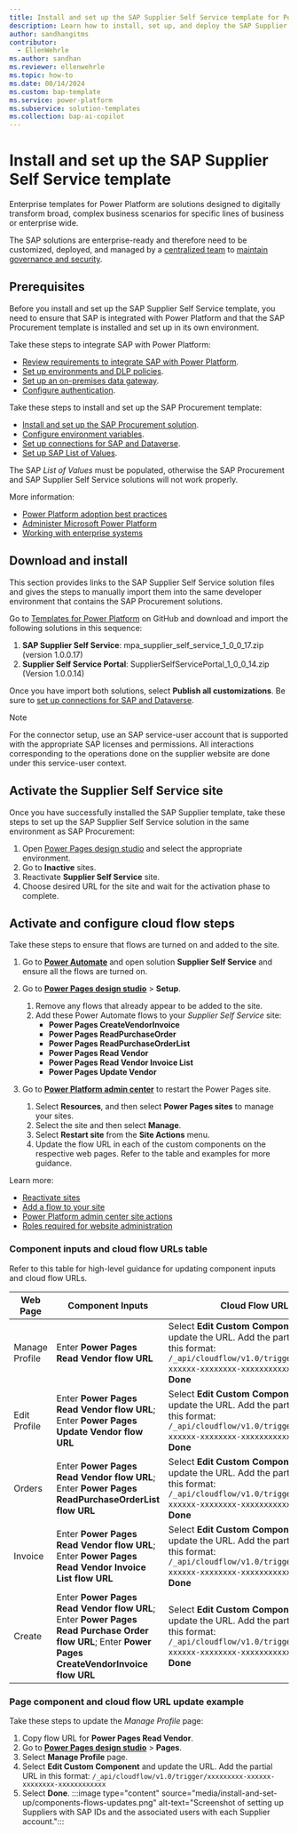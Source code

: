 ```yaml
---
title: Install and set up the SAP Supplier Self Service template for Power Platform
description: Learn how to install, set up, and deploy the SAP Supplier Self Service solution for Microsoft Power Platform.
author: sandhangitms
contributor:
  - EllenWehrle
ms.author: sandhan
ms.reviewer: ellenwehrle
ms.topic: how-to
ms.date: 08/14/2024
ms.custom: bap-template
ms.service: power-platform
ms.subservice: solution-templates
ms.collection: bap-ai-copilot
---
```


# Install and set up the SAP Supplier Self Service template

Enterprise templates for Power Platform are solutions designed to digitally transform broad, complex business scenarios for specific lines of business or enterprise wide.

The SAP solutions are enterprise-ready and therefore need to be customized, deployed, and managed by a [centralized team](/power-platform/guidance/adoption/delivery-models#centralized) to [maintain governance and security](/power-platform/guidance/adoption/admin-best-practices).

## Prerequisites

Before you install and set up the SAP Supplier Self Service template, you need to ensure that SAP is integrated with Power Platform and that the SAP Procurement template is installed and set up in its own environment.

Take these steps to integrate SAP with Power Platform:

- [Review requirements to integrate SAP with Power Platform](/sap-procurement/administer/requirements).
- [Set up environments and DLP policies](/sap-procurement/administer/set-up-connections).
- [Set up an on-premises data gateway](/sap-procurement/administer/set-up-gateway).
- [Configure authentication](/sap-procurement/administer/configure-authentication).

Take these steps to install and set up the SAP Procurement template:

- [Install and set up the SAP Procurement solution](/sap-procurement/administer/install).
- [Configure environment variables](/sap-procurement/administer/configure-environment-variables).
- [Set up connections for SAP and Dataverse](/sap-procurement/administer/set-up-connections).
- [Set up SAP List of Values](/sap-procurement/administer/apply-seed-data#apply-saps-list-of-values).

The SAP *List of Values* must be populated, otherwise the SAP Procurement and SAP Supplier Self Service solutions will not work properly.

More information:

- [Power Platform adoption best practices](/power-platform/guidance/adoption/methodology)
- [Administer Microsoft Power Platform](/power-platform/admin/admin-documentation)
- [Working with enterprise systems](/power-apps/guidance/planning/enterprise-systems)

## Download and install

This section provides links to the SAP Supplier Self Service solution files and gives the steps to manually import them into the same developer environment that contains the SAP Procurement solutions.

Go to [Templates for Power Platform](https://github.com/microsoft/Templates-for-Power-Platform) on GitHub and download and import the following solutions in this sequence:

1. **SAP Supplier Self Service**: mpa_supplier_self_service_1_0_0_17.zip (version 1.0.0.17)
1. **Supplier Self Service Portal**: SupplierSelfServicePortal_1_0_0_14.zip  (Version 1.0.0.14)

Once you have import both solutions, select **Publish all customizations**. Be sure to [set up connections for SAP and Dataverse](/sap-procurement/administer/set-up-connections.md).

> [!NOTE]
> For the connector setup, use an SAP service-user account that is supported with the appropriate SAP licenses and permissions. All interactions corresponding to the operations done on the supplier website are done under this service-user context.

## Activate the Supplier Self Service site

Once you have successfully installed the SAP Supplier template, take these steps to set up the SAP Supplier Self Service solution in the same environment as SAP Procurement:

1. Open [Power Pages design studio](https://make.powerpages.microsoft.com/) and select the appropriate environment.
1. Go to **Inactive** sites.
1. Reactivate **Supplier Self Service** site.
1. Choose desired URL for the site and wait for the activation phase to complete.

## Activate and configure cloud flow steps

Take these steps to ensure that flows are turned on and added to the site.

1. Go to [**Power Automate**](https://make.powerautomate.com/) and open solution **Supplier Self Service** and ensure all the flows are turned on.
1. Go to [**Power Pages design studio**](/power-pages/configure/design-build-overview) > **Setup**.
    1. Remove any flows that already appear to be added to the site.
    2. Add these Power Automate flows to your *Supplier Self Service* site:
        - **Power Pages CreateVendorInvoice**
        - **Power Pages ReadPurchaseOrder**
        - **Power Pages ReadPurchaseOrderList**
        - **Power Pages Read Vendor**
        - **Power Pages Read Vendor Invoice List**
        - **Power Pages Update Vendor**

1. Go to [**Power Platform admin center**](https://admin.powerplatform.microsoft.com/home) to restart the Power Pages site.
    1. Select **Resources**, and then select **Power Pages sites** to manage your sites.
    1. Select the site and then select **Manage**.
    1. Select **Restart site** from the **Site Actions** menu.
    1. Update the flow URL in each of the custom components on the respective web pages. Refer to the table and examples for more guidance.

Learn more:

- [Reactivate sites](/power-pages/admin/reactivate-website)
- [Add a flow to your site](/power-pages/configure/cloud-flow-integration#add-a-flow-to-your-site)
- [Power Platform admin center site actions](/power-pages/admin/admin-overview#site-actions)
- [Roles required for website administration](/power-pages/admin/admin-roles)

### Component inputs and cloud flow URLs table

Refer to this table for high-level guidance for updating component inputs and cloud flow URLs.

| Web Page  | Component Inputs  | Cloud Flow URLs  |
|----------------|--------------------------------------|----------------------------------|
| Manage Profile | Enter **Power Pages Read Vendor flow URL** | Select **Edit Custom Component** and update the URL. Add the partial URL in this format: `/_api/cloudflow/v1.0/trigger/xxxxxxxxx-xxxxxx-xxxxxxxx-xxxxxxxxxxxx`. Select **Done**  |
| Edit Profile   | Enter **Power Pages Read Vendor flow URL**; Enter **Power Pages Update Vendor flow URL**   | Select **Edit Custom Component** and update the URL. Add the partial URL in this format: `/_api/cloudflow/v1.0/trigger/xxxxxxxxx-xxxxxx-xxxxxxxx-xxxxxxxxxxxx`. Select **Done**  |
| Orders         | Enter **Power Pages Read Vendor flow URL**; Enter **Power Pages ReadPurchaseOrderList flow URL**     | Select **Edit Custom Component** and update the URL. Add the partial URL in this format: `/_api/cloudflow/v1.0/trigger/xxxxxxxxx-xxxxxx-xxxxxxxx-xxxxxxxxxxxx`. Select **Done**  |
| Invoice        | Enter **Power Pages Read Vendor flow URL**; Enter **Power Pages Read Vendor Invoice List flow URL**   | Select **Edit Custom Component** and update the URL. Add the partial URL in this format: `/_api/cloudflow/v1.0/trigger/xxxxxxxxx-xxxxxx-xxxxxxxx-xxxxxxxxxxxx`. Select **Done**  |
| Create         | Enter **Power Pages Read Vendor flow URL**; Enter **Power Pages Read Purchase Order flow URL**; Enter **Power Pages CreateVendorInvoice flow URL** | Select **Edit Custom Component** and update the URL. Add the partial URL in this format: `/_api/cloudflow/v1.0/trigger/xxxxxxxxx-xxxxxx-xxxxxxxx-xxxxxxxxxxxx`. Select **Done**  |

### Page component and cloud flow URL update example

Take these steps to update the *Manage Profile* page:

1. Copy flow URL for **Power Pages Read Vendor**.
1. Go to [**Power Pages design studio**](/power-pages/configure/design-build-overview) > **Pages**.
1. Select **Manage Profile** page.
1. Select **Edit Custom Component** and update the URL. Add the partial URL in this format: `/_api/cloudflow/v1.0/trigger/xxxxxxxxx-xxxxxx-xxxxxxxx-xxxxxxxxxxxx`
1. Select **Done**.
:::image type="content" source="media/install-and-set-up/components-flows-updates.png" alt-text="Screenshot of setting up Suppliers with SAP IDs and the associated users with each Supplier account.":::